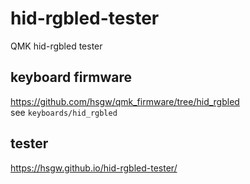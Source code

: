 # hid-rgbled-tester
QMK hid-rgbled tester

## keyboard firmware
https://github.com/hsgw/qmk_firmware/tree/hid_rgbled   
see `keyboards/hid_rgbled`

## tester
https://hsgw.github.io/hid-rgbled-tester/
